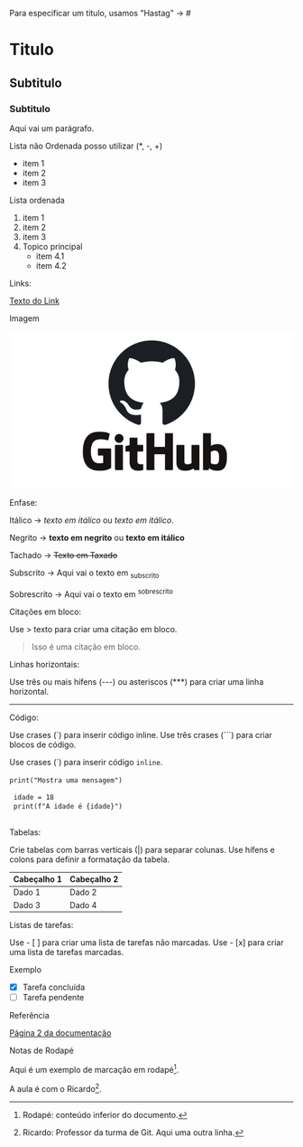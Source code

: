 Para especificar um titulo, usamos "Hastag" -> # 

# Titulo 
## Subtitulo
### Subtitulo

Aqui vai um parágrafo.



Lista não Ordenada posso utilizar (*, -, +)

* item 1
* item 2
* item 3

Lista ordenada
1. item 1
2. item 2
3. item 3
4. Topico principal
   * item 4.1
   * item 4.2


Links:


[Texto do Link](https://github.com/opereiraricardo/uc10_Documento)



Imagem


![Imagem](https://github.com/opereiraricardo/uc10_Documento/blob/main/GitHub.jpg)


Enfase:

Itálico ->   *texto em itálico* ou _texto em itálico_.

Negrito -> **texto em negrito** ou __texto em itálico__ 

Tachado -> ~~Texto em Taxado~~

Subscrito -> Aqui vai o texto em <sub> subscrito </sub>

Sobrescrito -> Aqui vai o texto em <sup> sobrescrito </sup>


Citações em bloco:

Use > texto para criar uma citação em bloco.

> Isso é uma citação em bloco.

Linhas horizontais:

Use três ou mais hífens (---) ou asteriscos (***) para criar uma linha horizontal.

---


Código:

Use crases (`) para inserir código inline.
Use três crases (```) para criar blocos de código.

Use crases (\`) para inserir código `inline`.

`print("Mostra uma mensagem") `

```
 idade = 18
 print(f"A idade é {idade}")
 
```


Tabelas:

Crie tabelas com barras verticais (|) para separar colunas.
Use hífens e colons para definir a formatação da tabela.

| Cabeçalho 1 | Cabeçalho 2 |
|------------ |------------ |
| Dado 1      | Dado 2      |
| Dado 3      | Dado 4      |

Listas de tarefas:
    
Use - [ ] para criar uma lista de tarefas não marcadas.
Use - [x] para criar uma lista de tarefas marcadas.

Exemplo
- [x] Tarefa concluída
- [ ] Tarefa pendente

Referência

[Página 2 da documentação](pagina.md)


Notas de Rodapé

Aqui é um exemplo de marcação em rodapé[^1].

A aula é com o Ricardo[^2].

[^1]: Rodapé: conteúdo inferior do documento.
[^2]: Ricardo: Professor da turma de Git.
  Aqui uma outra linha.















